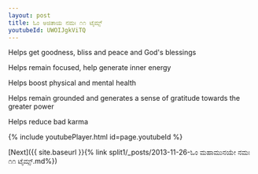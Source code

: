 ```yaml
---
layout: post
title: ಓಂ ಅಜಿತಾಯ ನಮಃ ೧೧ ಟೈಮ್ಸ್
youtubeId: UWOIJgkViTQ
---
```

 
 
Helps get goodness, bliss and peace and God's blessings
 
Helps remain focused, help generate inner energy 
 
Helps boost physical and mental health 
 
Helps remain grounded and generates a sense of gratitude towards the greater power 
 
Helps reduce bad karma
 
 
 
 


{% include youtubePlayer.html id=page.youtubeId %}
 
[Next]({{ site.baseurl }}{% link  split1/_posts/2013-11-26-ಓಂ ಮಹಾಮುನಯೇ ನಮಃ ೧೧ ಟೈಮ್ಸ್.md%})
 
